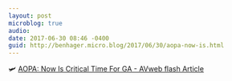 ```yaml
---
layout: post
microblog: true
audio: 
date: 2017-06-30 08:46 -0400
guid: http://benhager.micro.blog/2017/06/30/aopa-now-is.html
---
```

🛩 [AOPA: Now Is Critical Time For GA - AVweb flash Article](https://www.avweb.com/avwebflash/news/AOPA-Now-Is-Critical-Time-For-GA-229222-1.html)

